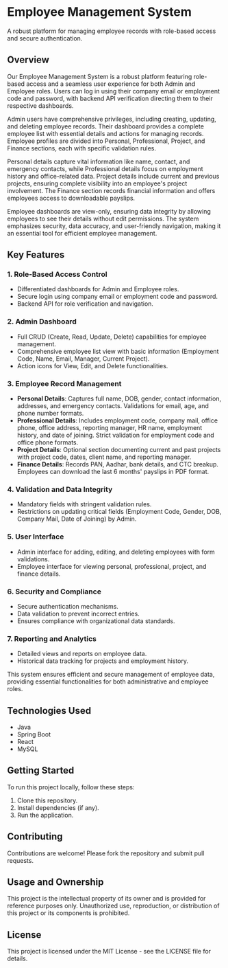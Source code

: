 # Employee Management System

A robust platform for managing employee records with role-based access and secure authentication.

## Overview

Our Employee Management System is a robust platform featuring role-based access and a seamless user experience for both Admin and Employee roles. Users can log in using their company email or employment code and password, with backend API verification directing them to their respective dashboards.

Admin users have comprehensive privileges, including creating, updating, and deleting employee records. Their dashboard provides a complete employee list with essential details and actions for managing records. Employee profiles are divided into Personal, Professional, Project, and Finance sections, each with specific validation rules.

Personal details capture vital information like name, contact, and emergency contacts, while Professional details focus on employment history and office-related data. Project details include current and previous projects, ensuring complete visibility into an employee's project involvement. The Finance section records financial information and offers employees access to downloadable payslips.

Employee dashboards are view-only, ensuring data integrity by allowing employees to see their details without edit permissions. The system emphasizes security, data accuracy, and user-friendly navigation, making it an essential tool for efficient employee management.

## Key Features

### 1. Role-Based Access Control

- Differentiated dashboards for Admin and Employee roles.
- Secure login using company email or employment code and password.
- Backend API for role verification and navigation.

### 2. Admin Dashboard

- Full CRUD (Create, Read, Update, Delete) capabilities for employee management.
- Comprehensive employee list view with basic information (Employment Code, Name, Email, Manager, Current Project).
- Action icons for View, Edit, and Delete functionalities.

### 3. Employee Record Management

- **Personal Details**: Captures full name, DOB, gender, contact information, addresses, and emergency contacts. Validations for email, age, and phone number formats.
- **Professional Details**: Includes employment code, company mail, office phone, office address, reporting manager, HR name, employment history, and date of joining. Strict validation for employment code and office phone formats.
- **Project Details**: Optional section documenting current and past projects with project code, dates, client name, and reporting manager.
- **Finance Details**: Records PAN, Aadhar, bank details, and CTC breakup. Employees can download the last 6 months' payslips in PDF format.

### 4. Validation and Data Integrity

- Mandatory fields with stringent validation rules.
- Restrictions on updating critical fields (Employment Code, Gender, DOB, Company Mail, Date of Joining) by Admin.

### 5. User Interface

- Admin interface for adding, editing, and deleting employees with form validations.
- Employee interface for viewing personal, professional, project, and finance details.

### 6. Security and Compliance

- Secure authentication mechanisms.
- Data validation to prevent incorrect entries.
- Ensures compliance with organizational data standards.

### 7. Reporting and Analytics

- Detailed views and reports on employee data.
- Historical data tracking for projects and employment history.

This system ensures efficient and secure management of employee data, providing essential functionalities for both administrative and employee roles.

## Technologies Used

- Java
- Spring Boot
- React
- MySQL

## Getting Started

To run this project locally, follow these steps:

1. Clone this repository.
2. Install dependencies (if any).
3. Run the application.

## Contributing

Contributions are welcome! Please fork the repository and submit pull requests.

## Usage and Ownership

This project is the intellectual property of its owner and is provided for reference purposes only. Unauthorized use, reproduction, or distribution of this project or its components is prohibited.

## License

This project is licensed under the MIT License - see the LICENSE file for details.
